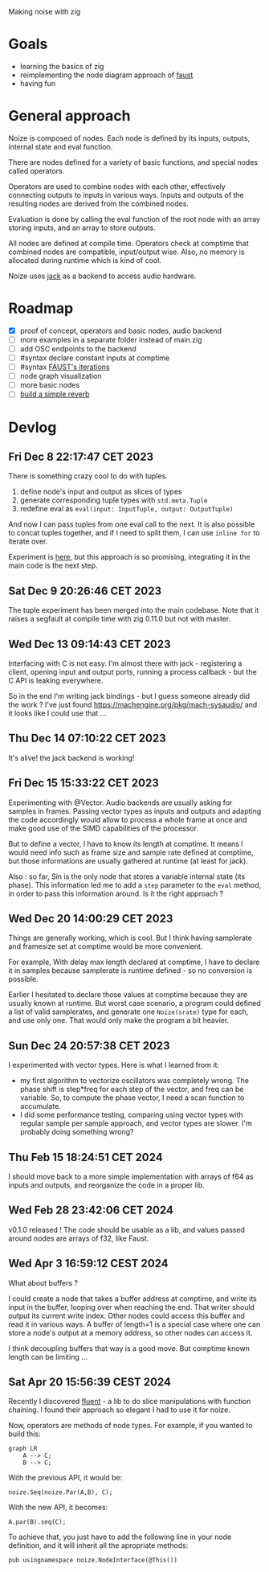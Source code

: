 Making noise with zig

# Goals

- learning the basics of zig
- reimplementing the node diagram approach of [faust](https://faust.grame.fr/)
- having fun

# General approach

Noize is composed of nodes. Each node is defined by its inputs, outputs, internal state and eval function.

There are nodes defined for a variety of basic functions, and special nodes called operators.

Operators are used to combine nodes with each other, effectively connecting outputs to inputs in various ways. Inputs and outputs of the resulting nodes are derived from the combined nodes.

Evaluation is done by calling the eval function of the root node with an array storing inputs, and an array to store outputs.

All nodes are defined at compile time. Operators check at comptime that combined nodes are compatible, input/output wise. Also, no memory is allocated during runtime which is kind of cool.

Noize uses [jack](https://jackaudio.org/) as a backend to access audio hardware.

# Roadmap

- [x] proof of concept, operators and basic nodes, audio backend
- [ ] more examples in a separate folder instead of main.zig
- [ ] add OSC endpoints to the backend
- [ ] #syntax declare constant inputs at comptime
- [ ] #syntax [FAUST's iterations](https://faustdoc.grame.fr/manual/syntax/#iterations)
- [ ] node graph visualization
- [ ] more basic nodes
- [ ] [build a simple reverb](https://medium.com/the-seekers-project/coding-a-basic-reverb-algorithm-part-2-an-introduction-to-audio-programming-4db79dd4e325)

# Devlog

## Fri Dec  8 22:17:47 CET 2023

There is something crazy cool to do with tuples.

1. define node's input and output as slices of types
2. generate corresponding tuple types with `std.meta.Tuple`
3. redefine eval as `eval(input: InputTuple, output: OutputTuple)`

And now I can pass tuples from one eval call to the next. It is also possible to concat tuples together, and if I need to split them, I can use `inline for` to iterate over.

Experiment is [here](./exp/tuple.zig), but this approach is so promising, integrating it in the main code is the next step.

## Sat Dec  9 20:26:46 CET 2023

The tuple experiment has been merged into the main codebase. Note that it raises a segfault at compile time with zig 0.11.0 but not with master.

## Wed Dec 13 09:14:43 CET 2023

Interfacing with C is not easy. I'm almost there with jack - registering a client, opening input and output ports, running a process callback - but the C API is leaking everywhere.

So in the end I'm writing jack bindings - but I guess someone already did the work ? I've just found https://machengine.org/pkg/mach-sysaudio/ and it looks like I could use that ...

## Thu Dec 14 07:10:22 CET 2023

It's alive! the jack backend is working!

## Fri Dec 15 15:33:22 CET 2023

Experimenting with @Vector. Audio backends are usually asking for samples in frames. Passing vector types as inputs and outputs and adapting the code accordingly would allow to process a whole frame at once and make good use of the SIMD capabilities of the processor.

But to define a vector, I have to know its length at comptime. It means I would need info such as frame size and sample rate defined at comptime, but those informations are usually gathered at runtime (at least for jack).

Also : so far, Sin is the only node that stores a variable internal state (its phase). This information led me to add a `step` parameter to the `eval` method, in order to pass this information around. Is it the right approach ?

## Wed Dec 20 14:00:29 CET 2023

Things are generally working, which is cool. But I think having samplerate and framesize set at comptime would be more convenient.

For example, With delay max length declared at comptime, I have to declare it in samples because samplerate is runtime defined - so no conversion is possible.

Earlier I hesitated to declare those values at comptime because they are usually known at runtime. But worst case scenario, a program could defined a list of valid samplerates, and generate one `Noize(srate)` type for each, and use only one. That would only make the program a bit heavier.

## Sun Dec 24 20:57:38 CET 2023

I experimented with vector types. Here is what I learned from it:

- my first algorithm to vectorize oscillators was completely wrong. The phase shift is step*freq for each step of the vector, and freq can be variable. So, to compute the phase vector, I need a scan function to accumulate.
- I did some performance testing, comparing using vector types with regular sample per sample approach, and vector types are slower. I'm probably doing something wrong?

## Thu Feb 15 18:24:51 CET 2024

I should move back to a more simple implementation with arrays of f64 as inputs and outputs, and reorganize the code in a proper lib.

## Wed Feb 28 23:42:06 CET 2024

v0.1.0 released ! The code should be usable as a lib, and values passed around nodes are arrays of f32, like Faust.

## Wed Apr  3 16:59:12 CEST 2024

What about buffers ?

I could create a node that takes a buffer address at comptime, and write its input in the buffer, looping over when reaching the end. That writer should output its current write index. Other nodes could access this buffer and read it in various ways. A buffer of length=1 is a special case where one can store a node's output at a memory address, so other nodes can access it.

I think decoupling buffers that way is a good move. But comptime known length can be limiting ...

## Sat Apr 20 15:56:39 CEST 2024

Recently I discovered [fluent](https://github.com/andrewCodeDev/Fluent) - a lib to do slice manipulations with function chaining. I found their approach so elegant I had to use it for noize.

Now, operators are methods of node types. For example, if you wanted to build this:

```mermaid
graph LR
    A --> C;
    B --> C;
```

With the previous API, it would be:

```zig
noize.Seq(noize.Par(A,B), C);
```

With the new API, it becomes:

```zig
A.par(B).seq(C);
```

To achieve that, you just have to add the following line in your node definition, and it will inherit all the apropriate methods:

```zig
pub usingnamespace noize.NodeInterface(@This())
```
